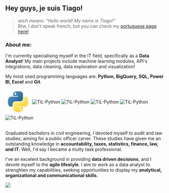 
## Hey guys, je suis Tiago!
> _wich means: "Hello world! My name is Tiago!"_   
> Btw, I don't speak french, but you can check my [portuguese page here!]()  
> 
### About me:

I'm currently specialising myself in the IT field, specifically as a **Data Analyst**! My main projects include machine learning modules, API's integrations, data cleaning, data exploration and visualization!  

My most used programming languages are: **Python, BigQuery, SQL, Power BI, Excel** and **Git**.
</div> 
<div style="display: inline_block">    
    <img align="center" alt="TiL-Python" height="80" width="80" src="https://raw.githubusercontent.com/devicons/devicon/master/icons/python/python-original.svg">
    <img align="center" alt="TiL-Python" height="60" width="80" src="https://cdn.worldvectorlogo.com/logos/google-bigquery-logo-1.svg">
    <img align="center" alt="TiL-Python" height="90" width="120" src="https://cdn.jsdelivr.net/gh/devicons/devicon/icons/mysql/mysql-original-wordmark.svg">
    <img align="center" alt="TiL-Python" height="60" width="60" src="https://upload.wikimedia.org/wikipedia/commons/thumb/c/cf/New_Power_BI_Logo.svg/2048px-New_Power_BI_Logo.svg.png">
    <img align="center" alt="TiL-Python" height="60" width="80" src="https://upload.wikimedia.org/wikipedia/commons/3/34/Microsoft_Office_Excel_%282019%E2%80%93present%29.svg">
    <img align="center" alt="TiL-Python" height="60" width="80" src="https://upload.wikimedia.org/wikipedia/commons/9/91/Octicons-mark-github.svg">
</div><br>


Graduated bachelors in civil engineering, I devoted myself to audit and law studies, aiming for a public officer carrer. These studies have given me an outstanding knowledge in **accountability, taxes, statistics, finance, law, and IT**. Well, I'd say I became a multy task professional.

I've an excelent background in providing **data driven decisions**, and I devote myself to the **agile lifestyle**. I aim to work as a data analyst to strenghten my capabilities, seeking opportunities to display my **analytical, organizational and communicational skills**.  

<div align="left">
  <a href="https://github.com/til021">
  <img height="200em" src="https://github-readme-stats.vercel.app/api?username=til021&show_icons=true&theme=swift&include_all_commits=true&count_private=true"/>


